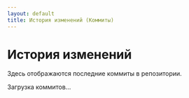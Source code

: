 ```yaml
---
layout: default
title: История изменений (Коммиты)
---
```


# История изменений

Здесь отображаются последние коммиты в репозитории.

<div id="commits-list">
    <p>Загрузка коммитов...</p>
</div>

<script>
    // Параметры вашего репозитория
    const owner = 'mrvi0'; // GitHub username
    const repo = 'mrvi0.github.io'; // Repository name
    const commitsList = document.getElementById('commits-list');
    const maxCommits = 15; // Сколько коммитов показать

    // URL для запроса к GitHub API
    const apiUrl = `https://api.github.com/repos/${owner}/${repo}/commits?per_page=${maxCommits}`;

    fetch(apiUrl)
        .then(response => {
            if (!response.ok) {
                throw new Error(`Ошибка сети: ${response.status} ${response.statusText}`);
            }
            return response.json(); // Преобразуем ответ в JSON
        })
        .then(commits => {
            commitsList.innerHTML = ''; // Очищаем сообщение "Загрузка..."

            if (commits.length === 0) {
                commitsList.innerHTML = '<p>Коммиты не найдены.</p>';
                return;
            }

            const ul = document.createElement('ul');
            ul.className = 'commit-history'; // Добавим класс для стилизации

            commits.forEach(commitData => {
                const commit = commitData.commit;
                const li = document.createElement('li');

                // Дата коммита
                const date = new Date(commit.committer.date).toLocaleString('ru-RU', {
                    year: 'numeric', month: 'long', day: 'numeric', hour: '2-digit', minute: '2-digit'
                });

                // Ссылка на коммит на GitHub
                const commitUrl = commitData.html_url;
                // Сообщение коммита (первая строка)
                const message = commit.message.split('\n')[0];
                // Автор
                const author = commit.author.name;
                const authorUrl = commitData.author ? commitData.author.html_url : '#'; // Ссылка на профиль автора (если есть)
                const authorAvatar = commitData.author ? commitData.author.avatar_url : ''; // Аватар автора (если есть)

                li.innerHTML = `
                    <div class="commit-info">
                        <a href="${commitUrl}" target="_blank" rel="noopener noreferrer" class="commit-message">${message}</a>
                        <div class="commit-meta">
                            <span class="commit-author">
                                ${authorAvatar ? `<img src="${authorAvatar}&s=20" alt="${author}" width="20" height="20" style="border-radius: 50%; vertical-align: middle; margin-right: 5px;">` : ''}
                                ${authorUrl !== '#' ? `<a href="${authorUrl}" target="_blank" rel="noopener noreferrer">${author}</a>` : author}
                            </span>
                            <span class="commit-date">коммитнул ${date}</span>
                            <a href="${commitUrl}" target="_blank" rel="noopener noreferrer" class="commit-sha" title="Посмотреть коммит на GitHub">${commitData.sha.substring(0, 7)}</a>
                        </div>
                    </div>
                `;
                ul.appendChild(li);
            });
            commitsList.appendChild(ul);
        })
        .catch(error => {
            console.error('Ошибка при загрузке коммитов:', error);
            commitsList.innerHTML = `<p class="error">Не удалось загрузить историю коммитов. Пожалуйста, проверьте консоль для деталей. (${error.message})</p>`;
        });
</script>